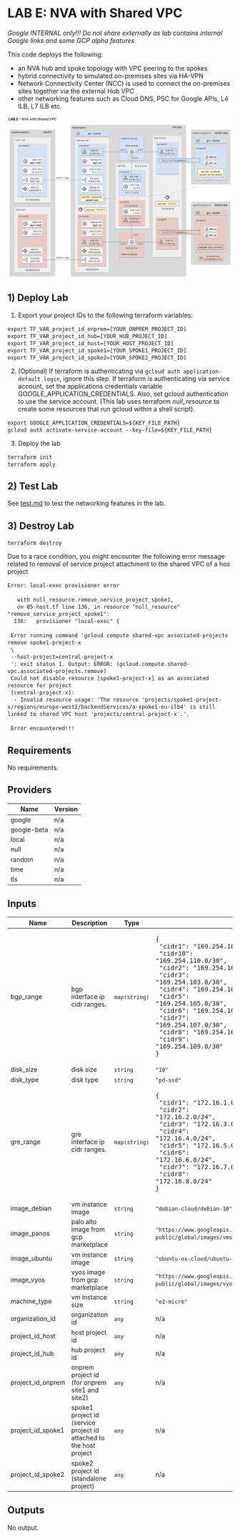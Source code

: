 

# LAB E: NVA with Shared VPC
*Google INTERNAL only!!! Do not share externally as lab contains internal Google links and some GCP alpha features*

This code deploys the following:
- an NVA hub and spoke topology with VPC peering to the spokes
- hybrid connectivity to simulated on-premises sites via HA-VPN
- Network Connectivity Center (NCC) is used to connect the on-premises sites together via the external Hub VPC
- other networking features such as Cloud DNS, PSC for Google APIs, L4 ILB, L7 ILB etc.

![diagram](image.png "diagram")

## 1) Deploy Lab

1. Export your project IDs to the following terraform variables:
```
export TF_VAR_project_id_onprem=[YOUR_ONPREM_PROJECT_ID]
export TF_VAR_project_id_hub=[YOUR_HUB_PROJECT_ID]
export TF_VAR_project_id_host=[YOUR_HOST_PROJECT_ID]
export TF_VAR_project_id_spoke1=[YOUR_SPOKE1_PROJECT_ID]
export TF_VAR_project_id_spoke2=[YOUR_SPOKE2_PROJECT_ID]
```
2. (Optional) If terraform is authenticating via `gcloud auth application-default login`, ignore this step. If terraform is authenticating via service account, set the applications credentials variable GOOGLE_APPLICATION_CREDENTIALS. Also, set gcloud authentication to use the service account. (This lab uses terraform _null_resource_ to create some resources that run gcloud within a shell script).
```
export GOOGLE_APPLICATION_CREDENTIALS=${KEY_FILE_PATH}
gcloud auth activate-service-account --key-file=${KEY_FILE_PATH}
```
3. Deploy the lab
```
terraform init
terraform apply
```

## 2) Test Lab

See [test.md](docs/test.md) to test the networking features in the lab.

## 3) Destroy Lab

```
terraform destroy
```

Due to a race condition, you might encounter the following error message related to removal of service project attachment to the shared VPC of a hos project
```
Error: local-exec provisioner error

   with null_resource.remove_service_project_spoke1,
   on 05-host.tf line 136, in resource "null_resource" "remove_service_project_spoke1":
  136:   provisioner "local-exec" {

 Error running command 'gcloud compute shared-vpc associated-projects remove spoke1-project-x
 \
 --host-project=central-project-x
 ': exit status 1. Output: ERROR: (gcloud.compute.shared-vpc.associated-projects.remove)
 Could not disable resource [spoke1-project-x] as an associated resource for project
 [central-project-x]:
  - Invalid resource usage: 'The resource 'projects/spoke1-project-x/regions/europe-west2/backendServices/a-spoke1-eu-ilb4' is still linked to shared VPC host 'projects/central-project-x'.'.

 Error encountered!!!
```

## Requirements

No requirements.

## Providers

| Name | Version |
|------|---------|
| google | n/a |
| google-beta | n/a |
| local | n/a |
| null | n/a |
| random | n/a |
| time | n/a |
| tls | n/a |

## Inputs

| Name | Description | Type | Default | Required |
|------|-------------|------|---------|:--------:|
| bgp\_range | bgp interface ip cidr ranges. | `map(string)` | <pre>{<br>  "cidr1": "169.254.101.0/30",<br>  "cidr10": "169.254.110.0/30",<br>  "cidr2": "169.254.102.0/30",<br>  "cidr3": "169.254.103.0/30",<br>  "cidr4": "169.254.104.0/30",<br>  "cidr5": "169.254.105.0/30",<br>  "cidr6": "169.254.106.0/30",<br>  "cidr7": "169.254.107.0/30",<br>  "cidr8": "169.254.108.0/30",<br>  "cidr9": "169.254.109.0/30"<br>}</pre> | no |
| disk\_size | disk size | `string` | `"10"` | no |
| disk\_type | disk type | `string` | `"pd-ssd"` | no |
| gre\_range | gre interface ip cidr ranges. | `map(string)` | <pre>{<br>  "cidr1": "172.16.1.0/24",<br>  "cidr2": "172.16.2.0/24",<br>  "cidr3": "172.16.3.0/24",<br>  "cidr4": "172.16.4.0/24",<br>  "cidr5": "172.16.5.0/24",<br>  "cidr6": "172.16.6.0/24",<br>  "cidr7": "172.16.7.0/24",<br>  "cidr8": "172.16.8.0/24"<br>}</pre> | no |
| image\_debian | vm instance image | `string` | `"debian-cloud/debian-10"` | no |
| image\_panos | palo alto image from gcp marketplace | `string` | `"https://www.googleapis.com/compute/v1/projects/paloaltonetworksgcp-public/global/images/vmseries-bundle1-810"` | no |
| image\_ubuntu | vm instance image | `string` | `"ubuntu-os-cloud/ubuntu-1804-lts"` | no |
| image\_vyos | vyos image from gcp marketplace | `string` | `"https://www.googleapis.com/compute/v1/projects/sentrium-public/global/images/vyos-1-2-6-s1"` | no |
| machine\_type | vm instance size | `string` | `"e2-micro"` | no |
| organization\_id | organization id | `any` | n/a | yes |
| project\_id\_host | host project id | `any` | n/a | yes |
| project\_id\_hub | hub project id | `any` | n/a | yes |
| project\_id\_onprem | onprem project id (for onprem site1 and site2) | `any` | n/a | yes |
| project\_id\_spoke1 | spoke1 project id (service project id attached to the host project | `any` | n/a | yes |
| project\_id\_spoke2 | spoke2 project id (standalone project) | `any` | n/a | yes |

## Outputs

No output.
